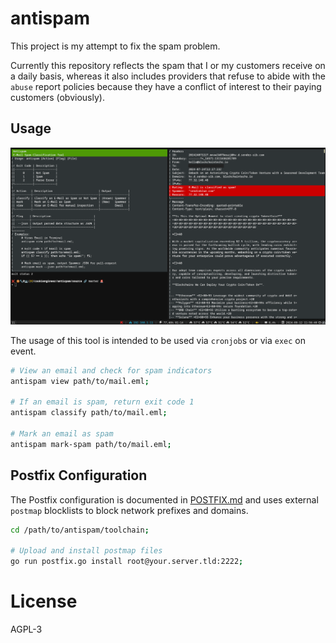 
# antispam

This project is my attempt to fix the spam problem.

Currently this repository reflects the spam that I or my customers receive on a daily
basis, whereas it also includes providers that refuse to abide with the `abuse` report
policies because they have a conflict of interest to their paying customers (obviously).

## Usage

![screenshot](./guides/screenshot.png)

The usage of this tool is intended to be used via `cronjob`s or via `exec` on event.

```bash
# View an email and check for spam indicators
antispam view path/to/mail.eml;

# If an email is spam, return exit code 1
antispam classify path/to/mail.eml;

# Mark an email as spam
antispam mark-spam path/to/mail.eml;
```


## Postfix Configuration

The Postfix configuration is documented in [POSTFIX.md](./guides/POSTFIX.md) and uses
external `postmap` blocklists to block network prefixes and domains.

```bash
cd /path/to/antispam/toolchain;

# Upload and install postmap files
go run postfix.go install root@your.server.tld:2222;
```


# License

AGPL-3


